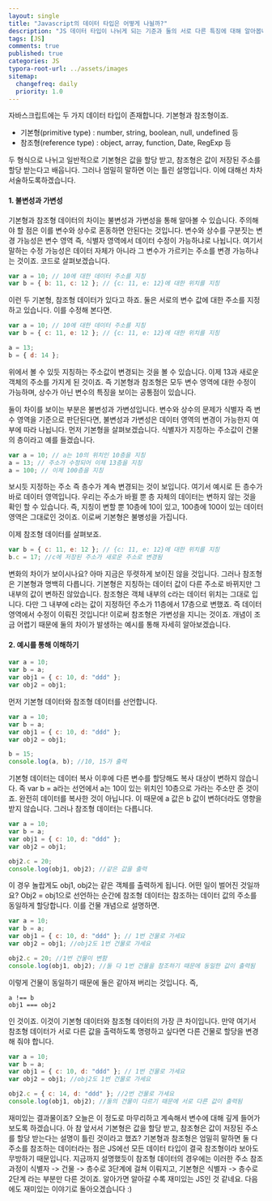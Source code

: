 ```yaml
---
layout: single
title: "Javascript의 데이터 타입은 어떻게 나뉠까?"
description: "JS 데이터 타입이 나뉘게 되는 기준과 둘의 서로 다른 특징에 대해 알아봅니다."
tags: [JS]
comments: true
published: true
categories: JS
typora-root-url: ../assets/images
sitemap:
  changefreq: daily
  priority: 1.0
---
```


자바스크립트에는 두 가지 데이터 타입이 존재합니다. 기본형과 참조형이죠.

- 기본형(primitive type) : number, string, boolean, null, undefined 등
- 참조형(reference type) : object, array, function, Date, RegExp 등

두 형식으로 나뉘고 일반적으로 기본형은 값을 할당 받고, 참조형은 값이 저장된 주소를 할당 받는다고 배웁니다. 그러나 엄밀히 말하면 이는 틀린 설명입니다. 이에 대해선 차차 서술하도록하겠습니다.

#### 1. 불변성과 가변성

기본형과 참조형 데이터의 차이는 불변성과 가변성을 통해 알아볼 수 있습니다. 주의해야 할 점은 이를 변수와 상수로 혼동하면 안된다는 것입니다. 변수와 상수를 구분짓는 변경 가능성은 변수 영역 즉, 식별자 영역에서 데이터 수정이 가능하냐로 나뉩니다. 여기서 말하는 수정 가능성은 데이터 자체가 아니라 그 변수가 가르키는 주소를 변경 가능하냐는 것이죠. 코드로 살펴보겠습니다.

```js
var a = 10; // 10에 대한 데이터 주소를 지칭
var b = { b: 11, c: 12 }; // {c: 11, e: 12}에 대한 위치를 지칭
```

이런 두 기본형, 참조형 데이터가 있다고 하죠. 둘은 서로의 변수 값에 대한 주소를 지정하고 있습니다. 이를 수정해 본다면.

```js
var a = 10; // 10에 대한 데이터 주소를 지칭
var b = { c: 11, e: 12 }; // {c: 11, e: 12}에 대한 위치를 지칭

a = 13;
b = { d: 14 };
```

위에서 볼 수 있듯 지칭하는 주소값이 변경되는 것을 볼 수 있습니다. 이제 13과 새로운 객체의 주소를 가지게 된 것이죠. 즉 기본형과 참조형은 모두 변수 영역에 대한 수정이 가능하며, 상수가 아닌 변수의 특징을 보이는 공통점이 있습니다.

둘이 차이를 보이는 부분은 불변성과 가변성입니다. 변수와 상수의 문제가 식별자 즉 변수 영역을 기준으로 판단된다면, 불변성과 가변성은 데이터 영역의 변경이 가능한지 여부에 따라 나뉩니다. 먼저 기본형을 살펴보겠습니다. 식별자가 지칭하는 주소값이 건물의 층이라고 예를 들겠습니다.

```js
var a = 10; // a는 10의 위치인 10층을 지칭
a = 13; // 주소가 수정되어 이제 13층을 지칭
a = 100; // 이제 100층을 지칭
```

보시듯 지정하는 주소 즉 층수가 계속 변경되는 것이 보입니다. 여기서 예시로 든 층수가 바로 데이터 영역입니다. 우리는 주소가 바뀔 뿐 층 자체의 데이터는 변하지 않는 것을 확인 할 수 있습니다. 즉, 지칭이 변할 뿐 10층에 10이 있고, 100층에 100이 있는 데이터 영역은 그대로인 것이죠. 이로써 기본형은 불병성을 가집니다.

이제 참조형 데이터를 살펴보죠.

```js
var b = { c: 11, e: 12 }; // {c: 11, e: 12}에 대한 위치를 지칭
b.c = 17; //c에 저장된 주소가 새로운 주소로 변경됨
```

변화의 차이가 보이시나요? 아마 지금은 뚜렷하게 보이진 않을 것입니다. 그러나 참조형은 기본형과 명백히 다릅니다. 기본형은 지칭하는 데이터 값이 다른 주소로 바뀌지만 그 내부의 값이 변하진 않았습니다. 참조형은 객체 내부의 c라는 데이터 위치는 그대로 입니다. 다만 그 내부에 c라는 값이 지정하던 주소가 11층에서 17층으로 변했죠. 즉 데이터 영역에서 수정이 이뤄진 것입니다! 이로써 참조형은 가변성을 지니는 것이죠. 개념이 조금 어렵기 때문에 둘의 차이가 발생하는 예시를 통해 자세히 알아보겠습니다.

#### 2. 예시를 통해 이해하기

```js
var a = 10;
var b = a;
var obj1 = { c: 10, d: "ddd" };
var obj2 = obj1;
```

먼저 기본형 데이터와 참조형 데이터를 선언합니다.

```js
var a = 10;
var b = a;
var obj1 = { c: 10, d: "ddd" };
var obj2 = obj1;

b = 15;
console.log(a, b); //10, 15가 출력
```

기본형 데이터는 데이터 복사 이후에 다른 변수를 할당해도 복사 대상이 변하지 않습니다. 즉 var b = a라는 선언에서 a는 10이 있는 위치인 10층으로 가라는 주소만 준 것이죠. 완전히 데이터를 복사한 것이 아닙니다. 이 때문에 a 값은 b 값이 변하더라도 영향을 받지 않습니다. 그러나 참조형 데이터는 다릅니다.

```js
var a = 10;
var b = a;
var obj1 = { c: 10, d: "ddd" };
var obj2 = obj1;

obj2.c = 20;
console.log(obj1, obj2); //같은 값을 출력
```

이 경우 놀랍게도 obj1, obj2는 같은 객체를 출력하게 됩니다. 어떤 일이 벌어진 것일까요? Obj2 = obj1으로 선언하는 순간에 참조형 데이터는 참조하는 데이터 값의 주소를 동일하게 할당합니다. 이를 건물 개념으로 설명하면.

```js
var a = 10;
var b = a;
var obj1 = { c: 10, d: "ddd" }; // 1번 건물로 가세요
var obj2 = obj1; //obj2도 1번 건물로 가세요

obj2.c = 20; //1번 건물이 변함
console.log(obj1, obj2); //둘 다 1번 건물을 참조하기 때문에 동일한 값이 출력됨
```

이렇게 건물이 동일하기 때문에 둘은 같아져 버리는 것입니다. 즉,

```
a !== b
obj1 === obj2
```

인 것이죠. 이것이 기본형 데이터와 참조형 데이터의 가장 큰 차이입니다. 만약 여기서 참조형 데이터가 서로 다른 값을 출력하도록 명령하고 싶다면 다른 건물로 할당을 변경해 줘야 합니다.

```js
var a = 10;
var b = a;
var obj1 = { c: 10, d: "ddd" }; // 1번 건물로 가세요
var obj2 = obj1; //obj2도 1번 건물로 가세요

obj2.c = { c: 14, d: "ddd" }; //2번 건물로 가세요
console.log(obj1, obj2); //둘의 건물이 다르기 때문에 서로 다른 값이 출력됨
```

재미있는 결과물이죠? 오늘은 이 정도로 마무리하고 계속해서 변수에 대해 깊게 들어가보도록 하겠습니다. 아 참 앞서서 기본형은 값을 할당 받고, 참조형은 값이 저장된 주소를 할당 받는다는 설명이 틀린 것이라고 했죠? 기본형과 참조형은 엄밀히 말하면 둘 다 주소를 참조하는 데이터라는 점은 JS에선 모든 데이터 타입이 결국 참조형이라 보아도 무방하기 때문입니다. 지금까지 설명했듯이 참조형 데이터의 경우에는 이러한 주소 참조 과정이 식별자 -> 건물 -> 층수로 3단계에 걸쳐 이뤄지고, 기본형은 식별자 -> 층수로 2단계 라는 부분만 다른 것이죠. 알아가면 알아갈 수록 재미있는 JS인 것 같네요. 다음에도 재미있는 이야기로 돌아오겠습니다 :)
